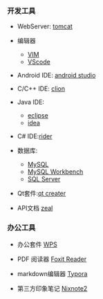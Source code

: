 ### 开发工具

- WebServer: [tomcat](http://tomcat.apache.org/download-90.cgi)


- 编辑器

  - [VIM](https://github.com/ma6174/vim)
  - [VScode](https://code.visualstudio.com/Download)
- Android IDE: [android studio](https://developer.android.com/studio/index.html#downloads)
- C/C++ IDE: [clion](https://www.jetbrains.com/clion/)
- Java IDE:

  - [eclipse](https://www.eclipse.org/downloads/eclipse-packages/)
  - [idea](https://www.jetbrains.com/idea/?fromMenu)
- C# IDE:[rider](https://www.jetbrains.com/rider/?fromMenu)
- 数据库:

  -  [MySQL](https://dev.mysql.com/downloads/mysql/)
  -  [MySQL Workbench](https://dev.mysql.com/downloads/workbench/)
  -  [SQL Server](https://www.microsoft.com/zh-cn/sql-server/sql-server-2017)
- Qt套件:[qt creater](https://www.qt.io/download-open-source/#section-2)
- API文档 [zeal](https://zealdocs.org/download.html#linux)

### 办公工具

- 办公套件 [WPS](http://wps-community.org/downloads)

- PDF 阅读器 [Foxit Reader](http://www.foxitsoftware.cn/downloads/)

- markdown编辑器 [Typora](https://typora.io/#linux)	

- 第三方印象笔记 [Nixnote2](https://github.com/baumgarr/nixnote2)

  ​

  

